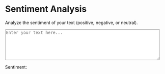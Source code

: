 # Sentiment Analysis

Analyze the sentiment of your text (positive, negative, or neutral).

<textarea id="sentimentInput" style="width: 100%; height: 100px;" placeholder="Enter your text here..."></textarea>
<p>Sentiment:</p>
<div id="sentimentResult" style="font-weight: bold; font-size: 16px;"></div>

<script>
  function mockSentimentAnalysis(text) {
    const positiveWords = ["love", "great", "excellent", "happy"];
    const negativeWords = ["hate", "bad", "terrible", "sad"];
    const words = text.toLowerCase().match(/\b\w+\b/g) || [];

    let score = 0;
    words.forEach(word => {
      if (positiveWords.includes(word)) score++;
      if (negativeWords.includes(word)) score--;
    });

    if (score > 0) return "Positive 😊";
    if (score < 0) return "Negative 😞";
    return "Neutral 😐";
  }

  function analyzeSentiment() {
    const text = document.getElementById("sentimentInput").value;
    const result = mockSentimentAnalysis(text);
    document.getElementById("sentimentResult").innerText = result;
  }

  document.getElementById("sentimentInput").addEventListener("input", analyzeSentiment);
</script>


